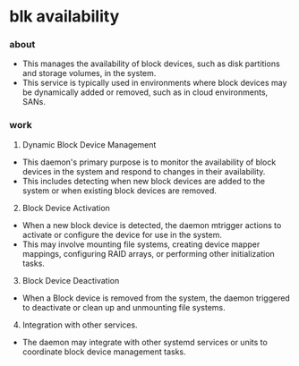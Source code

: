 # blk availability

### about

- This manages the availability of block devices, such as disk partitions and storage volumes, in the system.
- This service is typically used in environments where block devices may be dynamically added or removed, such as in cloud environments, SANs.

### work

1. Dynamic Block Device Management

- This daemon's primary purpose is to monitor the availability of block devices in the system and respond to changes in their availability.
- This includes detecting when new block devices are added to the system or when existing block devices are removed.

2. Block Device Activation

- When a new block device is detected, the daemon mtrigger actions to activate or configure the device for use in the system.
- This may involve mounting file systems, creating device mapper mappings, configuring RAID arrays, or performing other initialization tasks.

3. Block Device Deactivation

- When a Block device is removed from the system, the daemon triggered to deactivate or clean up and unmounting file systems.

4. Integration with other services.

- The daemon may integrate with other systemd services or units to coordinate block device management tasks.